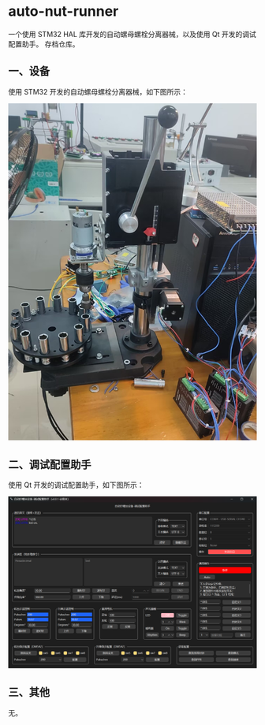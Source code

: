 # auto-nut-runner

一个使用 STM32 HAL 库开发的自动螺母螺栓分离器械，以及使用 Qt 开发的调试配置助手。
存档仓库。

## 一、设备

使用 STM32 开发的自动螺母螺栓分离器械，如下图所示：

![器械实物](./docs/img/equipment.jpg)

## 二、调试配置助手

使用 Qt 开发的调试配置助手，如下图所示：

![调试配置助手截图](./docs/img/assistant.png)

## 三、其他
无。
